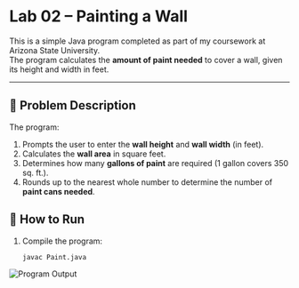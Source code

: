 # Lab 02 – Painting a Wall

This is a simple Java program completed as part of my coursework at Arizona State University.  
The program calculates the **amount of paint needed** to cover a wall, given its height and width in feet.

---

## 📝 Problem Description
The program:
1. Prompts the user to enter the **wall height** and **wall width** (in feet).
2. Calculates the **wall area** in square feet.
3. Determines how many **gallons of paint** are required (1 gallon covers 350 sq. ft.).
4. Rounds up to the nearest whole number to determine the number of **paint cans needed**.

## 🚀 How to Run
1. Compile the program:
   ```bash
   javac Paint.java
   
![Program Output](project.png)
